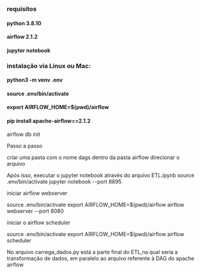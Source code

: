 ### requisitos

#### python 3.8.10
#### airflow 2.1.2
#### jupyter notebook

### instalação via Linux ou Mac:
#### python3 -m venv .env
#### source .env/bin/activate
#### export AIRFLOW_HOME=$(pwd)/airflow
#### pip install apache-airflow==2.1.2

airflow db init

Passo a passo

criar uma pasta com o nome dags dentro da pasta airflow
direcionar o arquivo 

Após isso, executar o jupyter notebook através do arquivo ETL.ipynb
source .env/bin/activate
jupyter notebook --port 8895

iniciar airflow webserver

source .env/bin/activate
export AIRFLOW_HOME=$(pwd)/airflow
airflow webserver --port 8080

iniciar o airflow scheduler

source .env/bin/activate
export AIRFLOW_HOME=$(pwd)/airflow
airflow scheduler

No arquivo carrega_dados.py está a parte final do ETL,na qual seria a transformação de dados, em paralelo ao arquivo referente à DAG do apache airflow 
